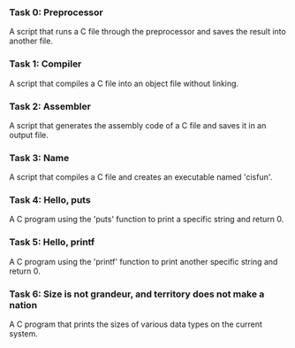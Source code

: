 ### Task 0: Preprocessor
A script that runs a C file through the preprocessor and saves the result into another file.

### Task 1: Compiler
A script that compiles a C file into an object file without linking.

### Task 2: Assembler
A script that generates the assembly code of a C file and saves it in an output file.

### Task 3: Name
A script that compiles a C file and creates an executable named 'cisfun'.

### Task 4: Hello, puts
A C program using the 'puts' function to print a specific string and return 0.

### Task 5: Hello, printf
A C program using the 'printf' function to print another specific string and return 0.

### Task 6: Size is not grandeur, and territory does not make a nation
A C program that prints the sizes of various data types on the current system.

